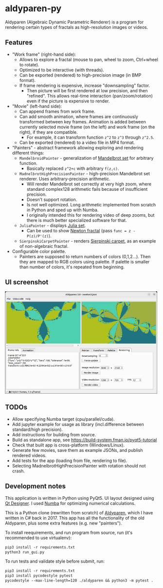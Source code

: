 # aldyparen-py

Aldyparen (Algebraic Dynamic Parametric Renderer) is a program for rendering certain types of fractals
as high-resolution images or videos.

## Features

* "Work frame" (right-hand side):
  * Allows to explore a fractal (mouse to pan, wheel to zoom, Ctrl+wheel to rotate).
  * Optimized to be interactive (with threads).
  * Can be exported (rendered) to high-precision image (in BMP format).
  * If frame rendering is expensive, increase "downsampling" factor. 
    * Then picture will be first
      rendered at low precision, and then "refined". This allows real-time interaction
      (pan/zoom/rotation) even if the picture is expensive to render.
* "Movie" (left-hand side):
  * Can append frames from work frame.
  * Can add smooth animation, where frames are continuously transformed 
    between key frames.
    Animation is added between currently selected movie frame (on the left)
    and work frame (on the right), if they are compatible.
    * For example, it can transform function `z^2` to `z^3` through `z^2.5`.
  * Can be exported (rendered) to a video file in MP4 format.
* "Painters" - abstract framework allowing exploring and rendering different things:
  * `MandelbroidPainter` - generalization of [Mandelbrot set](https://en.wikipedia.org/wiki/Mandelbrot_set) for arbitrary function.
     * Basically replaced `z^2+c` with arbitrary `f(z,c)`.
  * `MadnelbrotHighPrecisionPainter` - high-precision Mandelbrot set renderer. Uses arbitrary-precision arithmetic.
    * Will render Mandelbrot set correctly at very high zoom, where standard complex128 arithmetic 
      fails because of insufficient precision.
    * Doesn't support rotation. 
    * Is not well optimized. Long arithmetic implemented from scratch in Python and
      sped up with Numba.
    * I originally intended this for rendering video of deep zooms,
      but there is much better specialized software for that.
  * `JuliaPainter` - displays [Julia set](https://en.wikipedia.org/wiki/Julia_set). 
    * Can be used to show [Newton fractal](https://en.wikipedia.org/wiki/Newton_fractal)
      (pass `func = z - P(z)/P'(z)`).
  * `SierpinskiCarpetPainter` - renders [Sierpinski carpet](https://en.wikipedia.org/wiki/Sierpi%C5%84ski_carpet), 
    as an example of non-algebraic fractal.
* Configurable color palette.
  * Painters are supposed to return numbers of colors (0,1,2...). Then they are mapped
    to RGB colors using palette. If palette is smaller than number of colors, it's 
    repeated from beginning.

## UI screenshot
<img src="examples/screenshot.jpg" width="500"/>


## TODOs

* Allow specifying Numba target (cpu/parallel/cuda).
* Add jupyter example for usage as library (incl.difference between standard/high precision).
* Add instructions for building from source.
* Build as standalone app, see https://build-system.fman.io/pyqt5-tutorial
* Check that built app is cross-platform (Windows/Linux).
* Generate few movies, save them as example JSONs, and publish rendered videos.
* Add tests for the app (loading from file, rendering to file).
* Selecting MadnelbrotHighPrecisionPainter with rotation should not crash.

## Development notes

This application is written in Python using PyQt5. 
UI layout designed using [Qt Designer](https://doc.qt.io/qt-6/qtdesigner-manual.html).
I used [Numba](https://numba.pydata.org/) for optimizing numerical calculations.

This is a Python clone (rewritten from scratch) of [Aldyparen](https://github.com/fedimser/Aldyparen),
which I have written in C# back in 2017. 
This app has all the functionality of the old Aldyparen, plus some extra features (e.g. new "painters").

To install reequirements, and run program from source, run (it's recommended to use virtualenv):

```
pip3 install -r requirements.txt
python3 run_gui.py
```

To run tests and validate style before submit, run:

```
pip3 install -r requirements.txt
pip3 install pycodestyle pytest
pycodestyle --max-line-length=120 ./aldyparen && python3 -m pytest .
```